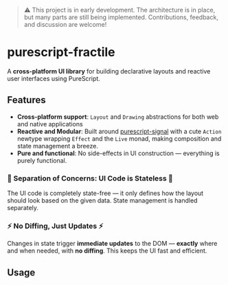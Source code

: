 > ⚠️ This project is in early development. The architecture is in place, but many parts are still being implemented. Contributions, feedback, and discussion are welcome!

# purescript-fractile

A **cross-platform UI library** for building declarative layouts and reactive user interfaces using PureScript.

## Features

- **Cross-platform support**: `Layout` and `Drawing` abstractions for both web and native applications
- **Reactive and Modular**: Built around [purescript-signal](https://pursuit.purescript.org/packages/purescript-signal/13.0.0) with a cute `Action` newtype wrapping `Effect` and the `Live` monad, making composition and state management a breeze.
- **Pure and functional**: No side-effects in UI construction — everything is purely functional.

### 🧩 Separation of Concerns: UI Code is Stateless 🧩

The UI code is completely state-free — it only defines how the layout should look based on the given data. State management is handled separately.

### ⚡ No Diffing, Just Updates ⚡

Changes in state trigger **immediate updates** to the DOM — **exactly** where and when needed, with **no diffing**. This keeps the UI fast and efficient.

## Usage
